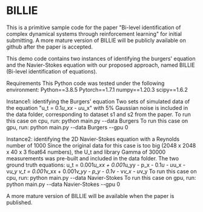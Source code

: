 # BILLIE
This is a primitive sample code for the paper "Bi-level identification of complex dynamical systems through reinforcement 
learning" for initial submitting.
A more mature version of BILLIE will be publicly available on github after the paper is accepted.

This demo code contains two instances of identifying the burgers' equation and the Navier-Stokes equation with our proposed 
approach, named BILLIE (Bi-level identification of equations). 

Requirements
This Python code was tested under the following environment:
Python==3.8.5
Pytorch==1.7.1
numpy==1.20.3
scipy==1.6.2

Instance1: identifying the Burgers' equation
    Two sets of simulated data of the equation "u_t = 0.1*u_xx - u*u_x" with 5% Gaussian noise is included in the data folder, 
    corresponding to dataset s1 and s2 from the paper.
    To run this case on cpu, run: python main.py --data Burgers
    To run this case on gpu, run: python main.py --data Burgers --gpu 0

Instance2: identifying the 2D Navier-Stokes equation with a Reynolds number of 1000
    Since the original data for this case is too big (2048 x 2048 x 40 x 3 float64 numbers), the U_t and library Gamma of 30000 
    measurements was pre-built and included in the data folder.
    The two ground truth equations: u_t = 0.001*u_xx + 0.001*u_yy - p_x - 0.1*u - u*u_x - v*u_y
                                                         v_t = 0.001*v_xx + 0.001*v_yy - p_y - 0.1*v - v*v_x - u*v_y
    To run this case on cpu, run: python main.py --data Navier-Stokes
    To run this case on gpu, run: python main.py --data Navier-Stokes --gpu 0

A more mature version of BILLIE will be available when the paper is published.
